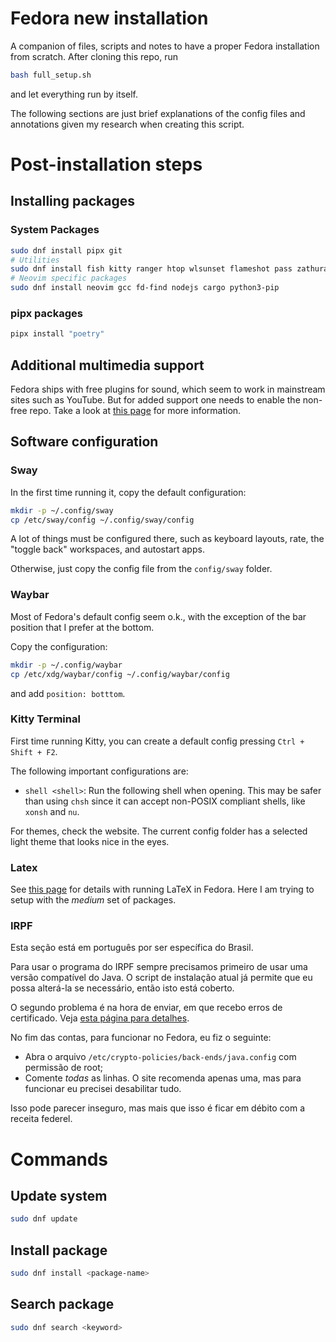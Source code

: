 # Fedora new installation

A companion of files, scripts and notes to have a proper Fedora installation from scratch.
After cloning this repo, run

```bash
bash full_setup.sh
```

and let everything run by itself.

The following sections are just brief explanations of the config files and annotations given my research when creating this script.


# Post-installation steps

## Installing packages
### System Packages

```bash
sudo dnf install pipx git
# Utilities
sudo dnf install fish kitty ranger htop wlsunset flameshot pass zathura zathura-pdf-poppler
# Neovim specific packages
sudo dnf install neovim gcc fd-find nodejs cargo python3-pip
```

### pipx packages

```bash
pipx install "poetry"
```

## Additional multimedia support

Fedora ships with free plugins for sound, which seem to work in mainstream sites such as YouTube. But for added support one needs to enable the non-free repo. Take a look at [this page](https://rpmfusion.org/Howto/Multimedia) for more information.

## Software configuration

### Sway

In the first time running it, copy the default configuration:

```bash
mkdir -p ~/.config/sway
cp /etc/sway/config ~/.config/sway/config
```

A lot of things must be configured there, such as keyboard layouts, rate, the "toggle back" workspaces, and autostart apps.

Otherwise, just copy the config file from the `config/sway` folder.

### Waybar
Most of Fedora's default config seem o.k., with the exception of the bar position that I prefer at the bottom.

Copy the configuration:

```bash
mkdir -p ~/.config/waybar
cp /etc/xdg/waybar/config ~/.config/waybar/config
```

and add `position: botttom`.

### Kitty Terminal

First time running Kitty, you can create a default config pressing `Ctrl + Shift + F2`.

The following important configurations are:

- `shell <shell>`: Run the following shell when opening. This may be safer than using `chsh` since it can accept non-POSIX compliant shells, like `xonsh` and `nu`.

For themes, check the website. The current config folder has a selected light theme that looks nice in the eyes.

### Latex

See [this page](https://docs.fedoraproject.org/en-US/neurofedora/latex/) for details with running LaTeX in Fedora. Here I am trying to setup with the *medium* set of packages.


### IRPF

Esta seção está em português por ser específica do Brasil.

Para usar o programa do IRPF sempre precisamos primeiro de usar uma versão compatível do Java. O script de instalação atual já permite que eu possa alterá-la se necessário, então isto está coberto.

O segundo problema é na hora de enviar, em que recebo erros de certificado. Veja [esta página para detalhes](https://www.vivaolinux.com.br/dica/Problema-na-Transmissao-da-Declaracao-de-Imposto-de-Renda-PF-pelo-Aplicativo-IRPF-Resolvido).

No fim das contas, para funcionar no Fedora, eu fiz o seguinte:

- Abra o arquivo `/etc/crypto-policies/back-ends/java.config` com permissão de root;
- Comente *todas* as linhas. O site recomenda apenas uma, mas para funcionar eu precisei desabilitar tudo.

Isso pode parecer inseguro, mas mais que isso é ficar em débito com a receita federel.

# Commands

## Update system

```bash
sudo dnf update
```

## Install package

```bash
sudo dnf install <package-name>
```

## Search package

```bash
sudo dnf search <keyword>
```
